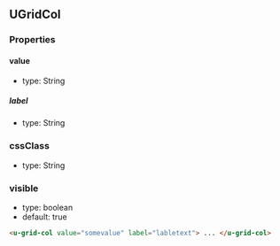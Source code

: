 ## UGridCol

### Properties

#### value
* type: String

##### label
* type: String

### cssClass

* type: String

### visible

* type: boolean
* default: true

```html
<u-grid-col value="somevalue" label="labletext"> ... </u-grid-col>
```

